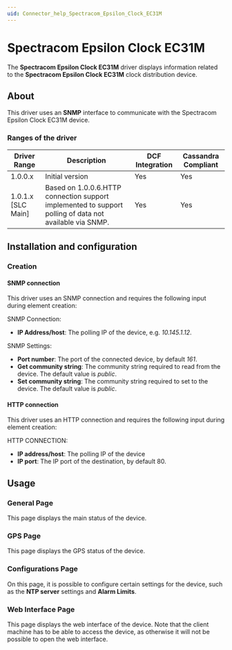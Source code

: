 ```yaml
---
uid: Connector_help_Spectracom_Epsilon_Clock_EC31M
---
```


# Spectracom Epsilon Clock EC31M

The **Spectracom Epsilon Clock EC31M** driver displays information related to the **Spectracom Epsilon Clock EC31M** clock distribution device.

## About

This driver uses an **SNMP** interface to communicate with the Spectracom Epsilon Clock EC31M device.

### Ranges of the driver

| **Driver Range**     | **Description**                                                                                         | **DCF Integration** | **Cassandra Compliant** |
|----------------------|---------------------------------------------------------------------------------------------------------|---------------------|-------------------------|
| 1.0.0.x              | Initial version                                                                                         | Yes                 | Yes                     |
| 1.0.1.x \[SLC Main\] | Based on 1.0.0.6.HTTP connection support implemented to support polling of data not available via SNMP. | Yes                 | Yes                     |

## Installation and configuration

### Creation

#### SNMP connection

This driver uses an SNMP connection and requires the following input during element creation:

SNMP Connection:

- **IP Address/host**: The polling IP of the device, e.g. *10.145.1.12*.

SNMP Settings:

- **Port number**: The port of the connected device, by default *161*.
- **Get community string**: The community string required to read from the device. The default value is *public*.
- **Set community string**: The community string required to set to the device. The default value is *public*.

#### HTTP connection

This driver uses an HTTP connection and requires the following input during element creation:

HTTP CONNECTION:

- **IP address/host**: The polling IP of the device
- **IP port**: The IP port of the destination, by default 80.

## Usage

### General Page

This page displays the main status of the device.

### GPS Page

This page displays the GPS status of the device.

### Configurations Page

On this page, it is possible to configure certain settings for the device, such as the **NTP server** settings and **Alarm Limits**.

### Web Interface Page

This page displays the web interface of the device. Note that the client machine has to be able to access the device, as otherwise it will not be possible to open the web interface.
